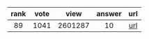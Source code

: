 
| rank | vote | view | answer | url |
|:-:|:-:|:-:|:-:|:-:|
|89|1041|2601287|10| [url](http://stackoverflow.com/questions/961632/converting-integer-to-string-in-python) |
